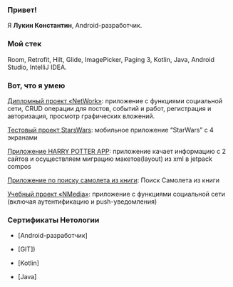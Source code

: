 ### Привет!

Я <b>Лукин Константин</b>, Android-разработчик.

### Мой стек

Room, Retrofit, Hilt, Glide, ImagePicker, Paging 3, Kotlin, Java, Android Studio, IntelliJ IDEA.

### Вот, что я умею

[Дипломный проект «NetWork»](https://github.com/StanAtilovich/NetWork): приложение с функциями социальной сети, CRUD операции для постов, событий и работ, регистрация и авторизация, просмотр графических вложений.

[Тестовый проект StarsWars](https://github.com/StanAtilovich/StarsWars): мобильное приложение “StarWars” с 4 экранами

[Приложение HARRY POTTER APP](https://github.com/StanAtilovich/6.5): приложение качает информацию с 2 сайтов и осуществляем миграцию макетов(layout) из xml в jetpack compos

[Приложение по поиску самолета из книги](https://github.com/StanAtilovich/untitled1): Поиск Самолета из книги

[Учебный проект «NMedia»](https://github.com/StanAtilovich/Hw4p2): приложение с функциями социальной сети (включая аутентификацию и push-уведомления)


### Сертификаты Нетологии

- [Android-разработчик]

- [GIT])

- [Kotlin]

- [Java]

